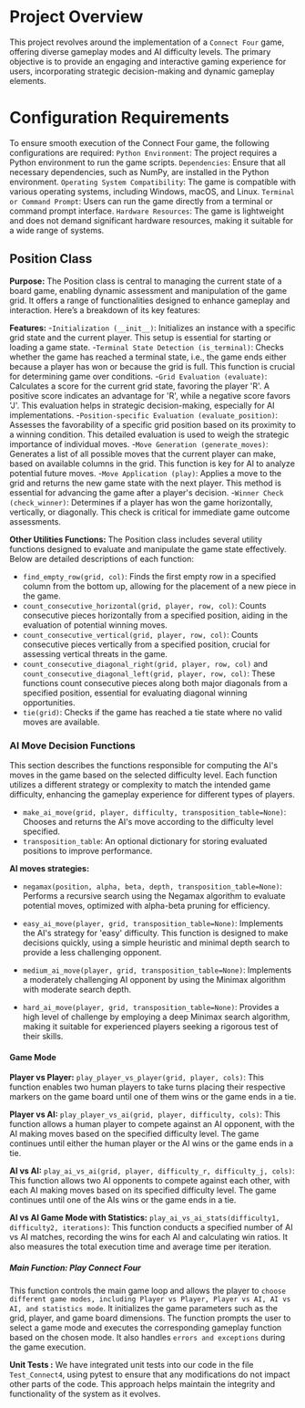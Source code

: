 # Project Overview
This project revolves around the implementation of a `Connect Four` game, offering diverse gameplay modes and AI difficulty levels. The primary objective is to provide an engaging and interactive gaming experience for users, incorporating strategic decision-making and dynamic gameplay elements.

# Configuration Requirements
To ensure smooth execution of the Connect Four game, the following configurations are required:
`Python Environment`: The project requires a Python environment to run the game scripts.
`Dependencies`: Ensure that all necessary dependencies, such as NumPy, are installed in the Python environment.
`Operating System Compatibility`: The game is compatible with various operating systems, including Windows, macOS, and Linux.
`Terminal or Command Prompt`: Users can run the game directly from a terminal or command prompt interface.
`Hardware Resources`: The game is lightweight and does not demand significant hardware resources, making it suitable for a wide range of systems.

## Position Class
**Purpose:** 
The Position class is central to managing the current state of a board game, enabling dynamic assessment and manipulation of the game grid. It offers a range of functionalities designed to enhance gameplay and interaction. Here’s a breakdown of its key features:

**Features:**
    -`Initialization (__init__)`: Initializes an instance with a specific grid state and the current player. This setup is essential for starting or loading a game state.
    -`Terminal State Detection (is_terminal)`: Checks whether the game has reached a terminal state, i.e., the game ends either because a player has won or because the grid is full. This function is crucial for determining game over conditions.
    -`Grid Evaluation (evaluate)`: Calculates a score for the current grid state, favoring the player 'R'. A positive score indicates an advantage for 'R', while a negative score favors 'J'. This evaluation helps in strategic decision-making, especially for AI implementations.
    -`Position-specific Evaluation (evaluate_position)`: Assesses the favorability of a specific grid position based on its proximity to a winning condition. This detailed evaluation is used to weigh the strategic importance of individual moves.
    -`Move Generation (generate_moves)`: Generates a list of all possible moves that the current player can make, based on available columns in the grid. This function is key for AI to analyze potential future moves.
    -`Move Application (play)`: Applies a move to the grid and returns the new game state with the next player. This method is essential for advancing the game after a player's decision.
    -`Winner Check (check_winner)`: Determines if a player has won the game horizontally, vertically, or diagonally. This check is critical for immediate game outcome assessments.

**Other Utilities Functions:**
The Position class includes several utility functions designed to evaluate and manipulate the game state effectively. Below are detailed descriptions of each function:

- `find_empty_row(grid, col)`: Finds the first empty row in a specified column from the bottom up, allowing for the placement of a new piece in the game.
- `count_consecutive_horizontal(grid, player, row, col)`: Counts consecutive pieces horizontally from a specified position, aiding in the evaluation of potential winning moves.
- `count_consecutive_vertical(grid, player, row, col)`: Counts consecutive pieces vertically from a specified position, crucial for assessing vertical threats in the game.
- `count_consecutive_diagonal_right(grid, player, row, col)` and `count_consecutive_diagonal_left(grid, player, row, col)`: These functions count consecutive pieces along both major diagonals from a specified position, essential for evaluating diagonal winning opportunities.
- `tie(grid)`: Checks if the game has reached a tie state where no valid moves are available.

### AI Move Decision Functions
This section describes the functions responsible for computing the AI's moves in the game based on the selected difficulty level. Each function utilizes a different strategy or complexity to match the intended game difficulty, enhancing the gameplay experience for different types of players.

- `make_ai_move(grid, player, difficulty, transposition_table=None)`: Chooses and returns the AI's move according to the difficulty level specified.
- `transposition_table`: An optional dictionary for storing evaluated positions to improve performance.

**AI moves strategies:**
- `negamax(position, alpha, beta, depth, transposition_table=None)`: Performs a recursive search using the Negamax algorithm to evaluate potential moves, optimized with alpha-beta pruning for efficiency.

- `easy_ai_move(player, grid, transposition_table=None)`: Implements the AI's strategy for 'easy' difficulty. This function is designed to make decisions quickly, using a simple heuristic and minimal depth search to provide a less challenging opponent.
- `medium_ai_move(player, grid, transposition_table=None)`: Implements a moderately challenging AI opponent by using the Minimax algorithm with moderate search depth.
- `hard_ai_move(player, grid, transposition_table=None)`: Provides a high level of challenge by employing a deep Minimax search algorithm, making it suitable for experienced players seeking a rigorous test of their skills.

####  Game Mode
**Player vs Player:**
`play_player_vs_player(grid, player, cols)`: This function enables two human players to take turns placing their respective markers on the game board until one of them wins or the game ends in a tie.

**Player vs AI:**
`play_player_vs_ai(grid, player, difficulty, cols)`: This function allows a human player to compete against an AI opponent, with the AI making moves based on the specified difficulty level. The game continues until either the human player or the AI wins or the game ends in a tie.

**AI vs AI:**
`play_ai_vs_ai(grid, player, difficulty_r, difficulty_j, cols)`: This function allows two AI opponents to compete against each other, with each AI making moves based on its specified difficulty level. The game continues until one of the AIs wins or the game ends in a tie.

**AI vs AI Game Mode with Statistics:**
`play_ai_vs_ai_stats(difficulty1, difficulty2, iterations)`: This function conducts a specified number of AI vs AI matches, recording the wins for each AI and calculating win ratios. It also measures the total execution time and average time per iteration.


##### Main Function: Play Connect Four
This function controls the main game loop and allows the player to `choose different game modes, including Player vs Player, Player vs AI, AI vs AI, and statistics mode`. It initializes the game parameters such as the grid, player, and game board dimensions. The function prompts the user to select a game mode and executes the corresponding gameplay function based on the chosen mode. It also handles `errors and exceptions` during the game execution.


**Unit Tests :**
We have integrated unit tests into our code in the file `Test_Connect4`, using pytest to ensure that any modifications do not impact other parts of the code. This approach helps maintain the integrity and functionality of the system as it evolves.